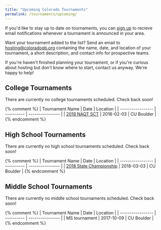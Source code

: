 ```yaml
---
title: "Upcoming Colorado Tournaments"
permalink: /tournaments/upcoming/
---
```


If you'd like to stay up to date on tournaments, you can [sign
up](https://qbnotify.msmitchell.org) to recieve email notifications whenever a
tournament is announced in your area.

Want your tournament added to the list? Send an email to
<hosting@coloradoqb.org> containing the name, date, and location of your
tournament, a short description, and contact info for prospective teams.

If you're haven't finished planning your tournament, or if you're curious about
hosting but don't know where to start, contact us anyway. We're happy to help!

## College Tournaments

There are currently no college tournaments scheduled. Check back soon!

{% comment %}
| Tournament Name   | Date       | Location         |
| ----------------- | ---------- | ---------------- |
| [2018 NAQT SCT](http://www.hsquizbowl.org/forums/viewtopic.php?f=8&t=20728) | 2018-02-03 | CU Boulder |
{% endcomment %}

## High School Tournaments

There are currently no high school tournaments scheduled. Check back soon!

{% comment %}
| Tournament Name   | Date       | Location         |
| ----------------- | ---------- | ---------------- |
| [2018 State Championship](http://www.hsquizbowl.org/forums/viewtopic.php?f=1&t=20924) | 2018-03-03 | CU Boulder |
{% endcomment %}

## Middle School Tournaments

There are currently no middle school tournaments scheduled. Check back soon!

{% comment %}
| Tournament Name   | Date       | Location         |
| ----------------- | ---------- | ---------------- |
| MS tournament     | 2017-10-09 | CU Boulder       |
{% endcomment %}
